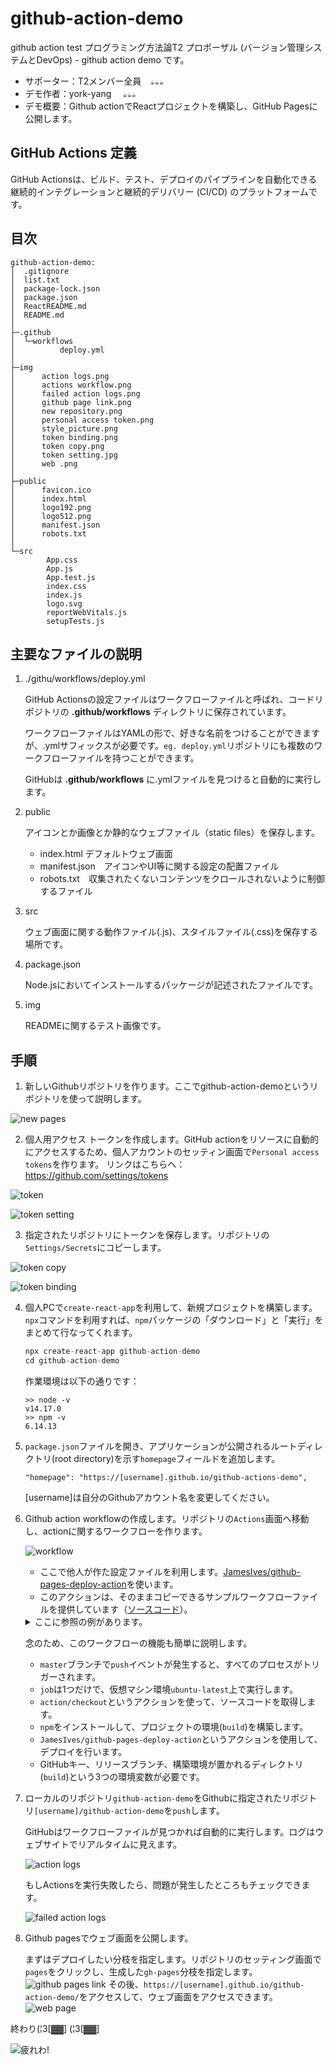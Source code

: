 # github-action-demo
github action test
プログラミング方法論T2 プロポーザル (バージョン管理システムとDevOps) - github action demo です。
- サポーター：T2メンバー全員　`☕☕☕`
- デモ作者：york-yang 　`☕☕☕`
- デモ概要：Github actionでReactプロジェクトを構築し、GitHub Pagesに公開します。


## GitHub Actions 定義
GitHub Actionsは、ビルド、テスト、デプロイのパイプラインを自動化できる継続的インテグレーションと継続的デリバリー (CI/CD) のプラットフォームです。

## 目次
```
github-action-demo:
│  .gitignore
│  list.txt
│  package-lock.json
│  package.json
│  ReactREADME.md
│  README.md
│  
├─.github
│  └─workflows
│          deploy.yml
│          
├─img
│      action logs.png
│      actions workflow.png
│      failed action logs.png
│      github page link.png
│      new repository.png
│      personal access token.png
│      style_picture.png
│      token binding.png
│      token copy.png
│      token setting.jpg
│      web .png
│          
├─public
│      favicon.ico
│      index.html
│      logo192.png
│      logo512.png
│      manifest.json
│      robots.txt
│      
└─src
        App.css
        App.js
        App.test.js
        index.css
        index.js
        logo.svg
        reportWebVitals.js
        setupTests.js
```

## 主要なファイルの説明
1. ./githu/workflows/deploy.yml

   GitHub Actionsの設定ファイルはワークフローファイルと呼ばれ、コードリポジトリの **.github/workflows** ディレクトリに保存されています。

   ワークフローファイルはYAMLの形で、好きな名前をつけることができますが、.ymlサフィックスが必要です。`eg. deploy.yml`リポジトリにも複数のワークフローファイルを持つことができます。

   GitHubは **.github/workflows** に.ymlファイルを見つけると自動的に実行します。

2. public

   アイコンとか画像とか静的なウェブファイル（static files）を保存します。
   - index.html デフォルトウェブ画面
   - manifest.json　アイコンやUI等に関する設定の配置ファイル
   - robots.txt　収集されたくないコンテンツをクロールされないように制御するファイル
   
3. src
   
   ウェブ画面に関する動作ファイル(.js)、スタイルファイル(.css)を保存する場所です。

4. package.json
    
   Node.jsにおいてインストールするパッケージが記述されたファイルです。

5. img
   
   READMEに関するテスト画像です。


## 手順
1. 新しいGithubリポジトリを作ります。ここでgithub-action-demoというリポジトリを使って説明します。

  ![new pages](https://github.com/york-yang-me/github-action-demo/blob/master/img/new%20repository.png)
  
2. 個人用アクセス トークンを作成します。GitHub actionをリソースに自動的にアクセスするため、個人アカウントのセッティン画面で`Personal access tokens`を作ります。
   リンクはこちらへ：https://github.com/settings/tokens

  ![token](https://github.com/york-yang-me/github-action-demo/blob/master/img/personal%20access%20token.png)

  ![token setting](https://github.com/york-yang-me/github-action-demo/blob/master/img/token%20setting.jpg)

3. 指定されたリポジトリにトークンを保存します。リポジトリの`Settings/Secrets`にコピーします。

  ![token copy](https://github.com/york-yang-me/github-action-demo/blob/master/img/token%20copy.png)

  ![token binding](https://github.com/york-yang-me/github-action-demo/blob/master/img/token%20binding.png)

4. 個人PCで`create-react-app`を利用して、新規プロジェクトを構築します。`npx`コマンドを利用すれば、`npm`パッケージの「ダウンロード」と「実行」をまとめて行なってくれます。
   ```node.js
   npx create-react-app github-action-demo
   cd github-action-demo
   ```
   作業環境は以下の通りです：
   ```shell
   >> node -v
   v14.17.0
   >> npm -v
   6.14.13
   ```

5. `package.json`ファイルを開き、アプリケーションが公開されるルートディレクトリ(root directory)を示す`homepage`フィールドを追加します。
   ```
   "homepage": "https://[username].github.io/github-actions-demo",
   ```
   [username]は自分のGithubアカウント名を変更してください。

6. Github action workflowの作成します。リポジトリの`Actions`画面へ移動し、actionに関するワークフローを作ります。

   ![workflow](https://github.com/york-yang-me/github-action-demo/blob/master/img/actions%20workflow.png)

   - ここで他人が作た設定ファイルを利用します。[JamesIves/github-pages-deploy-action](https://github.com/marketplace/actions/deploy-to-github-pages)を使います。
 　
   - このアクションは、そのままコピーできるサンプルワークフローファイルを提供しています（[ソースコード](https://github.com/ruanyf/github-actions-demo/blob/master/.github/workflows/ci.yml)）。
   
   <details><summary>ここに参照の例があります。</summary>     
   <p>
           
   ```yml
        name: GitHub Actions Build and Deploy Demo
        on:
          push:
            branches:
              - master
        jobs:
          build-and-deploy:
            runs-on: ubuntu-latest
            steps:
              - name: Checkout 🛎️
                uses: actions/checkout@v2.3.1
                with:
                  persist-credentials: false

              - name: Install and Build 🔧
                run: |
                  npm install
                  npm run-script build

              - name: Deploy 🚀
                uses: JamesIves/github-pages-deploy-action@4.1.1
                with:
                  branch: gh-pages
                  folder: build
                  token: ${{ secrets.ACCESS_TOKEN }}   
   ```
           
   </p>
   </details>
   
   念のため、このワークフローの機能も簡単に説明します。
   - `master`ブランチで`push`イベントが発生すると、すべてのプロセスがトリガーされます。
   - `job`は1つだけで、仮想マシン環境`ubuntu-latest`上で実行します。
   - `action/checkout`というアクションを使って、ソースコードを取得します。
   - `npm`をインストールして、プロジェクトの環境(`build`)を構築します。
   - `JamesIves/github-pages-deploy-action`というアクションを使用して、デプロイを行います。
   - GitHubキー、リリースブランチ、構築環境が置かれるディレクトリ(`build`)という3つの環境変数が必要です。 
    
7. ローカルのリポジトリ`github-action-demo`をGithubに指定されたリポジトリ`[username]/github-action-demo`を`push`します。
   
   GitHubはワークフローファイルが見つかれば自動的に実行します。ログはウェブサイトでリアルタイムに見えます。
   
   ![action logs](https://github.com/york-yang-me/github-action-demo/blob/master/img/action%20logs.png)
   
   もしActionsを実行失敗したら、問題が発生したところもチェックできます。
   
   ![failed action logs](https://github.com/york-yang-me/github-action-demo/blob/master/img/failed%20action%20logs.png)
8. Github pagesでウェブ画面を公開します。

   まずはデプロイしたい分枝を指定します。リポジトリのセッティング画面で`pages`をクリックし、生成した`gh-pages`分枝を指定します。
    ![github pages link](https://github.com/york-yang-me/github-action-demo/blob/master/img/github%20page%20link.png)
   その後、`https://[username].github.io/github-action-demo/`をアクセスして、ウェブ画面をアクセスできます。
   ![web page](https://github.com/york-yang-me/github-action-demo/blob/master/img/web%20.png)
   

終わり(¦3[▓▓] (¦3[▓▓] 

![疲れわ!](https://github.com/york-yang-me/github-action-demo/blob/master/img/style_picture.png)
